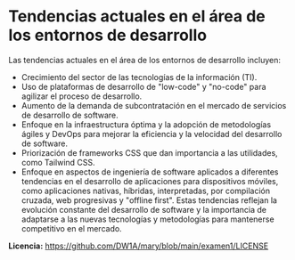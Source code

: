 # Tendencias actuales en el área de los entornos de desarrollo
Las tendencias actuales en el área de los entornos de desarrollo incluyen:
- Crecimiento del sector de las tecnologías de la información (TI).
- Uso de plataformas de desarrollo de "low-code" y "no-code" para agilizar el proceso de desarrollo.
- Aumento de la demanda de subcontratación en el mercado de servicios de desarrollo de software.
- Enfoque en la infraestructura óptima y la adopción de metodologías ágiles y DevOps para mejorar la eficiencia y la velocidad del desarrollo de software.
- Priorización de frameworks CSS que dan importancia a las utilidades, como Tailwind CSS.
- Enfoque en aspectos de ingeniería de software aplicados a diferentes tendencias en el desarrollo de aplicaciones para dispositivos móviles, como aplicaciones nativas, híbridas, interpretadas, por compilación cruzada, web progresivas y "offline first".
Estas tendencias reflejan la evolución constante del desarrollo de software y la importancia de adaptarse a las nuevas tecnologías y metodologías para mantenerse competitivo en el mercado.

**Licencia:** https://github.com/DW1A/mary/blob/main/examen1/LICENSE
